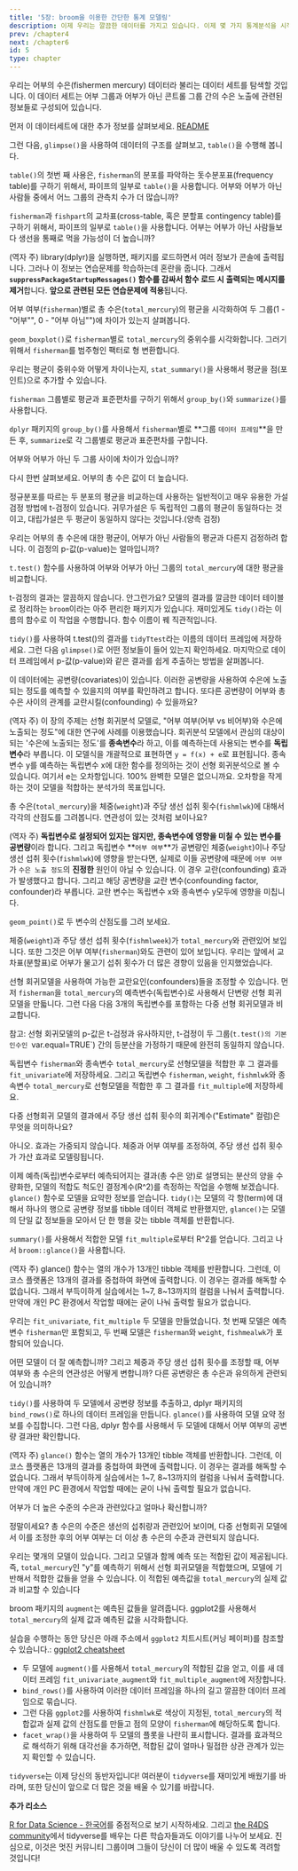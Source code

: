 ```yaml
---
title: '5장: broom을 이용한 간단한 통계 모델링' 
description: 이제 우리는 깔끔한 데이터를 가지고 있습니다. 이제 몇 가지 통계분석을 시작합니다!
prev: /chapter4
next: /chapter6
id: 5
type: chapter
---
```


</codeblock></exercise>

<exercise id="1" title="어부 수은 데이터 세트 탐색">

우리는 어부의 수은(fishermen mercury) 데이터라 불리는 데이터 세트를 탐색할 것입니다. 이 데이터 세트는 어부 그룹과 어부가 아닌 콘트롤 그룹 간의 수은 노출에 관련된 정보들로 구성되어 있습니다.

먼저 이 데이터세트에 대한 추가 정보를 살펴보세요. [README](http://www.stat.ufl.edu/~winner/data/fishermen_mercury.txt)

그런 다음, `glimpse()`을 사용하여 데이터의 구조를 살펴보고, `table()`을 수행해 봅니다.

`table()`의 첫번 째 사용은, `fisherman`의 분포를 파악하는 돗수분포표(frequency table)를 구하기 위해서, 파이프의 일부로 `table()`을 사용합니다. 어부와 어부가 아닌 사람들 중에서 어느 그룹의 관측치 수가 더 많습니까?

`fisherman`과 `fishpart`의 교차표(cross-table, 혹은 분할표 contingency table)를 구하기 위해서, 파이프의 일부로 `table()`을 사용합니다. 어부는 어부가 아닌 사람들보다 생선을 통째로 먹을  가능성이 더 높습니까?

(역자 주) library(dplyr)을 실행하면, 패키지를 로드하면서 여러 정보가 콘솔에 출력됩니다. 그러나 이 정보는 연습문제를 학습하는데 혼란을 줍니다. 그래서 **`suppressPackageStartupMessages()` 함수를 감싸서 함수 로드 시 출력되는 메시지를 제거**합니다. **앞으로 관련된 모든 연습문제에 적용**됩니다.

<codeblock id="05_01">
</codeblock></exercise>

<exercise id="2" title="어부 여부별 평균 수은 시각화">

어부 여부(`fisherman`)별로 총 수은(`total_mercury`)의 평균을 시각화하여 두 그룹(1 - "어부"", 0 - "어부 아님"")에 차이가 있는지 살펴봅니다.

`geom_boxplot()`로 `fisherman`별로 `total_mercury`의 중위수를 시각화합니다. 그러기 위해서 `fisherman`를 범주형인 팩터로 형 변환합니다.

우리는 평균이 중위수와 어떻게 차이나는지, `stat_summary()`을 사용해서 평균을 점(포인트)으로 추가할 수 있습니다.


<codeblock id="05_02">
</codeblock></exercise>

<exercise id="3" title="group_by()로 평균 계산">

`fisherman` 그룹별로 평균과 표준편차를 구하기 위해서 `group_by()`와 `summarize()`를 사용합니다.

`dplyr` 패키지의 `group_by()`를 사용해서 `fisherman`별로 **그룹 `데이터 프레임`**을 만든 후, `summarize`로 각 그룹별로 평균과 표준편차를 구합니다.

<codeblock id="05_03">
</codeblock></exercise>

<exercise id="4" title="차이가 있습니까?">

어부와 어부가 아닌 두 그룹 사이에 차이가 있습니까?

<choice>
<opt text="아니요, 차이가 없습니다. 평균이 너무 비슷합니다.">
다시 한번 살펴보세요.
</opt>
<opt text="예, 차이가 있습니다. 범위는 겹치지만 평균은 분명히 차이가 있습니다."  correct = "true">
어부의 총 수은 값이 더 높습니다.
</opt>
</choice>
</exercise>

<exercise id="5" title="어부 여부에 대한 t-검정">

정규분포를 따르는 두 분포의 평균을 비교하는데 사용하는 일반적이고 매우 유용한 가설검정 방법에 t-검정이 있습니다. 귀무가설은 두 독립적인 그룹의 평균이 동일하다는 것이고, 대립가설은 두 평균이 동일하지 않다는 것입니다.(양측 검정)

우리는 어부의 총 수은에 대한 평균이, 어부가 아닌 사람들의 평균과 다른지 검정하려 합니다. 이 검정의 p-값(p-value)는 얼마입니까?

`t.test()` 함수를 사용하여 어부와 어부가 아닌 그룹의 `total_mercury`에 대한 평균을 비교합니다.

<codeblock id="05_05">
</codeblock></exercise>

<exercise id="6" title="broom으로 모델 결과 쓸어담기">

t-검정의 결과는 깔끔하지 않습니다. 안그런가요? 모델의 결과를 깔금한 데이터 테이블로 정리하는 `broom`이라는 아주 편리한 패키지가 있습니다. 재미있게도 `tidy()`라는 이름의 함수로 이 작업을 수행합니다. 함수 이름이 꿰 직관적입니다.

`tidy()`를 사용하여 t.test()의 결과를 `tidyTtest`라는 이름의 데이터 프레임에 저장하세요. 그런 다음 `glimpse()`로 어떤 정보들이 들어 있는지 확인하세요. 마지막으로 데이터 프레임에서 p-값(p-value)와 같은 결과를 쉽게 추출하는 방법을 살펴봅니다.


<codeblock id="05_06">
</codeblock></exercise>

<exercise id="7" title="데이터 더 살펴보기">

이 데이터에는 공변량(covariates)이 있습니다. 이러한 공변량을 사용하여 수은에 노출되는 정도를 예측할 수 있을지의 여부를 확인하려고 합니다. 또다른 공변량이 어부와 총 수은 사이의 관계를 교란시킬(confounding) 수 있을까요?

(역자 주) 이 장의 주제는 선형 회귀분석 모델로, "어부 여부(어부 vs 비어부)와 수은에 노출되는 정도"에 대한 연구에 사례를 이용했습니다. 회귀분석 모델에서 관심의 대상이 되는 '수은에 노출되는 정도'를 **종속변수**라 하고, 이를 예측하는데 사용되는 변수를 **독립변수**라 부릅니다. 이 모델식을 개괄적으로 표현하면 `y = f(x) + e`로 표현됩니다. 종속변수 y를 예측하는 독립변수 x에 대한 함수를 정의하는 것이 선형 회귀분석으로 볼 수 있습니다. 여기서 e는 오차항입니다. 100% 완벽한 모델은 없으니까요. 오차항을 작게 하는 것이 모델을 적합하는 분석가의 목표입니다.

총 수은(`total_mercury`)을 체중(`weight`)과 주당 생선 섭취 횟수(`fishmlwk`)에 대해서 각각의 산점도를 그려봅니다. 연관성이 있는 것처럼 보이나요?

(역자 주) **독립변수로 설정되어 있지는 않지만, 종속변수에 영향을 미칠 수 있는 변수를 공변량**이라 합니다. 그리고 독립변수 **`어부 여부`**가  공변량인 체중(`weight`)이나 주당 생선 섭취 횟수(`fishmlwk`)에 영향을 받는다면, 실제로 이들 공변량에 때문에 `어부 여부`가 `수은 노출 정도`의 **진정한** 원인이 아닐 수 있습니다. 이 경우 교란(confounding) 효과가 발생했다고 합니다. 그리고 해당 공변량을 교란 변수(confounding factor, confounder)라 부릅니다. 교란 변수는 독립변수 x와 종속변수 y모두에 영향을 미칩니다.

`geom_point()`로 두 변수의 산점도를 그려 보세요.


<codeblock id="05_07">
</codeblock></exercise>

<exercise id="8" title="선형 회귀분석">

체중(`weight`)과 주당 생선 섭취 횟수(`fishmlweek`)가 `total_mercury`와 관련있어 보입니다. 
또한 그것은 어부 여부(`fisherman`)와도 관련이 있어 보입니다. 우리는 앞에서 교차표(분할표)로 어부가 물고기 섭취 횟수가 더 많은 경향이 있음을 인지했었습니다. 

선형 회귀모델을 사용하여 가능한 교란요인(confounders)들을 조정할 수 있습니다. 
먼저  `fisherman`을 `total_mercury`의 예측변수(독립변수)로 사용해서 단변량 선형 회귀모델을 만듧니다. 그런 다음 다음 3개의 독립변수를 포함하는 다중 선형 회귀모델과 비교합니다.

참고: 선형 회귀모델의 p-값은 t-검정과 유사하지만, t-검정이 두 그룹(`t.test()의 기본 인수인 `var.equal=TRUE`) 간의 등분산을 가정하기 때문에 완전히 동일하지 않습니다.

독립변수 `fisherman`와 종속변수 `total_mercury`로 선형모델을 적합한 후 그 결과를 `fit_univariate`에 저장하세요. 그리고 독립변수 `fisherman`, `weight`, `fishmlwk`와 종속변수 `total_mercury`로 선형모델을 적합한 후 그 결과를 `fit_multiple`에 저장하세요. 

<codeblock id="05_08">
</codeblock></exercise>

<exercise id="9" title="회귀 계수의 해석">

다중 선형회귀 모델의 결과에서 주당 생선 섭취 횟수의 회귀계수("Estimate" 컬럼)은 무엇을 의미하나요?

<choice>
<opt text="생선을 먹을 때마다 수은을 섭취할 가능성이 1.02배 더 높아집니다.">
아니오. 효과는 가중되지 않습니다.
</opt>
<opt text="매주 추가되는 생선 섭취 횟수는 동일한 체중의 어부나 어부가 아닌 사람들의 수은 수준을 0.106mg/g 증가시킬 것으로 예상됩니다."  correct = "true">
체중과 어부 여부를 조정하여, 주당 생선 섭취 횟수가 가산 효과로 모델링됩니다.
</opt>
<opt text="일주일에 한 번 더 어분을 먹는 어부는 0.106mg/g의 더 높은 수은 수치를 가질 것으로 예상됩니다."
그렇지 않습니다. 이 예상 증가율은 어부뿐만 아니라 비 어부에게도 적용됩니다.
</choice>
</exercise>

<exercise id="10" title="선형 회귀분석 결과 깨끗하게 보기: glance">

이제 예측(독립)변수로부터 예측되어지는 결과(총 수은 양)로 설명되는 분산의 양을 수량화한,  모델의 적합도 척도인 결정계수(R^2)를 측정하는 작업을 수행해 보겠습니다. 
`glance()` 함수로 모델을 요약한 정보를 얻습니다. `tidy()`는 모델의 각 항(term)에 대해서 하나의 행으로 공변량 정보를 tibble 데이터 객체로 반환했지만, `glance()`는 모델의 단일 값 정보들을 모아서 단 한 행을 갖는 tibble 객체를 반환합니다.

`summary()`를 사용해서 적합한 모델 `fit_multiple`로부터 R^2를 얻습니다. 그리고 나서 `broom::glance()`을 사용합니다.

(역자 주) glance() 함수는 열의 개수가 13개인 tibble 객체를 반환합니다. 그런데, 이 코스 플랫폼은 13개의 결과를 중첩하여 화면에 출력합니다. 이 경우는 결과를 해독할 수 없습니다. 그래서 부득이하게 실습에서는 1~7, 8~13까지의 컬럼을 나눠서 출력합니다. 만약에 개인 PC 환경에서 작업할 때에는 굳이 나눠 출력할 필요가 없습니다.

<codeblock id="05_10">
</codeblock></exercise>

<exercise id="11" title="모델의 비교">

우리는 `fit_univariate`, `fit_multiple` 두 모델을 만들었습니다. 첫 번째 모델은 예측변수 `fisherman`만 포함되고, 두 번째 모델은 `fisherman`와 `weight`, `fishmealwk`가 포함되어 있습니다.

어떤 모델이 더 잘 예측합니까? 그리고 체중과 주당 생선 섭취 횟수를 조정할 때, 어부 여부와 총 수은의 연관성은 어떻게 변합니까? 다른 공변량은 총 수은과 유의하게 관련되어 있습니까?


`tidy()`를 사용하여 두 모델에서 공변량 정보를 추출하고, dplyr 패키지의 `bind_rows()`로 하나의 데이터 프레임을 만듭니다.
`glance()`를 사용하여 모델 요약 정보를 수집합니다. 그런 다음, dplyr 함수를 사용해서 두 모델에 대해서 어부 여부의 공변량 결과만 확인합니다.

(역자 주) `glance()` 함수는 열의 개수가 13개인 tibble 객체를 반환합니다. 그런데, 이 코스 플랫폼은 13개의 결과를 중첩하여 화면에 출력합니다. 이 경우는 결과를 해독할 수 없습니다. 그래서 부득이하게 실습에서는 1~7, 8~13까지의 컬럼을 나눠서 출력합니다. 만약에 개인  PC 환경에서 작업할 때에는 굳이 나눠 출력할 필요가 없습니다.  

<codeblock id="05_11">
</codeblock></exercise>

<exercise id="12" title="수은 예측">

어부가 더 높은 수준의 수은과 관련있다고 얼마나 확신합니까?

<choice>
<opt text="확실합니다, 나는 어부가 되고 싶지 않아요!">
정말이세요?</opt>
<opt text="자신 없습니다, 여기에는 다소 혼란스러운 요소가 있습니다. 아마도 생선을 덜 먹어야 할까요?" correct = "true">
총 수은의 수준은 생선의 섭취량과 관련있어 보이며, 다중 선형회귀 모델에서 이를 조정한 후의 어부 여부는 더 이상 총 수은의 수준과 관련되지 않습니다.
</opt>
</choice>
</exercise>

<exercise id="13" title="실습 1: augment + ggplot2">

우리는 몇개의 모델이 있습니다. 그리고 모델과 함께 예측 또는 적합된 값이 제공됩니다. 즉, `total_mercury`인 "y"를 예측하기 위해서 선형 회귀모델을 적합했으며, 모델에 기반해서 적합한 값들을 얻을 수 있습니다. 이 적합된 예측값을 `total_mercury`의 실제 값과 비교할 수 있습니다

broom 패키지의  `augment`는 예측된 값들을 알려줍니다. ggplot2를 사용해서 `total_mercury`의 실제 값과 예측된 값을 시각화합니다. 

실습을 수행하는 동안 당신은 아래 주소에서 `ggplot2` 치트시트(커닝 페이퍼)를 참조할 수 있습니다.:
[ggplot2 cheatsheet](https://raw.githubusercontent.com/rstudio/cheatsheets/main/data-visualization.pdf)

+ 두 모델에 `augment()`를 사용해서 `total_mercury`의 적합된 값을 얻고, 이를 새 데이터 프레임 `fit_univariate_augment`와 `fit_multiple_augment`에 저장합니다.
+ `bind_rows()`를 사용하여 이러한 데이터 프레임을 하나의 길고 깔끔한 데이터 프레임으로 묶습니다. 
+ 그런 다음 `ggplot2`를 사용하여 `fishmlwk`로 색상이 지정된, `total_mercury`의 적합값과 실제 값의 산점도를 만들고 점의 모양이 `fisherman`에 해당하도록 합니다. 
+ `facet_wrap()`을 사용하여 두 모델의 플롯을 나란히 표시합니다. 결과를 효과적으로 해석하기 위해 대각선을 추가하면, 적합된 값이 얼마나 밀접한 상관 관계가 있는지 확인할 수 있습니다.



<codeblock id="05_13">
</codeblock></exercise>

<exercise id="14" title= "오! 얼마나 멀리 왔는지, 당신의 위치를 보세요!">

`tidyverse`는 이제 당신의 동반자입니다! 여러분이 `tidyverse`를 재미있게 배웠기를 바라며, 또한 당신이 앞으로 더 많은 것을 배울 수 있기를 바랍니다.

**추가 리소스**

[R for Data Science - 한국어](https://bookdown.org/sulgi/r4ds/)를 중점적으로 보기 시작하세요. 그리고 [the R4DS community](https://www.rfordatasci.com/)에서 tidyverse를 배우는 다른 학습자들과도 이야기를 나누어 보세요. 진심으로, 이것은 멋진 커뮤니티 그룹이며 그들이 당신이 더 많이 배울 수 있도록 격려할 것입니다!
</exercise>
